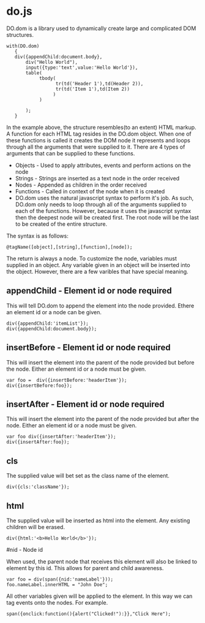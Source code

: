 do.js
=====

DO.dom is a library used to dynamically create large and complicated DOM structures.

````
with(DO.dom)
   {
   div({appendChild:document.body},
       div("Hello World"),
       input({type:'text',value:'Hello World'}),
       table(
            tbody(  
                  tr(td('Header 1'),td(Header 2)),
                  tr(td('Item 1'),td(Item 2))
                 )
            )
       
       );
   }
```` 

In the example above, the structure resembles(to an extent) HTML markup. A function for each HTML tag resides in the DO.dom object. When one of these functions is called it creates the DOM node it represents and loops through all the arguments that were supplied to it. There are 4 types of arguments that can be supplied to these functions.

* Objects - Used to apply attributes, events and perform actions on the node
* Strings - Strings are inserted as a text node in the order received
* Nodes - Appended as children in the order received
* Functions - Called in context of the node when it is created
* DO.dom uses the natural javascript syntax to perform it's job. As such, DO.dom only needs to loop through all of the arguments supplied to each of the functions. However, because it uses the javascript syntax then the deepest node will be created first. The root node will be the last to be created of the entire structure. 

The syntax is as follows:
````
@tagName([object],[string],[function],[node]);
````
The return is always a node. To customize the node, variables must supplied in an object. Any variable given in an object will be inserted into the object. However, there are a few varibles that have special meaning.

## appendChild - Element id or node required

​This will tell DO.dom to append the element into the node provided. Ethere an element id or a node can be given. 

````
div({appendChild:'itemList'});
div({appendChild:document.body});
````

## insertBefore - Element id or node required

This will insert the element into the parent of the node provided but before the node. Either an element id or a node must be given. 

````
var foo =  div({insertBefore:'headerItem'});
div({insertBefore:foo});
```` 

## insertAfter - Element id or node required

This will insert the element into the parent of the node provided but after the node. Either an element id or a node must be given.

````
var foo div({insertAfter:'headerItem'});
div({insertAfter:foo});
```` 
 

## cls

​The supplied value will bet set as the class name of the element.

````
div({cls:'className'});
````

## html

The supplied value will be inserted as html into the element. Any existing children will be erased. 

````
div({html:'<b>Hello World</b>'});
````

#nid -  Node id

When used, the parent node that receives this element will also be linked to element by this id. This allows for parent and child awareness. 

````
var foo = div(span({nid:'nameLabel'}));
foo.nameLabel.innerHTML = "John Doe";
````

All other variables given will be applied to the element. In this way we can tag events onto the nodes. For example.

````
span({onclick:function(){alert("Clicked!"):}},"Click Here");
````